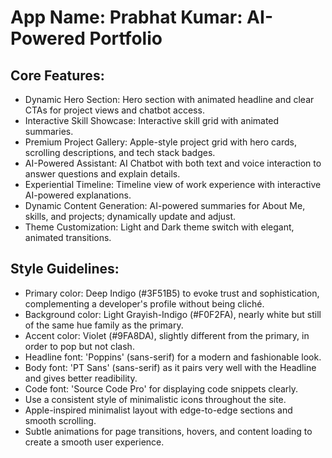 # **App Name**: Prabhat Kumar: AI-Powered Portfolio

## Core Features:

- Dynamic Hero Section: Hero section with animated headline and clear CTAs for project views and chatbot access.
- Interactive Skill Showcase: Interactive skill grid with animated summaries.
- Premium Project Gallery: Apple-style project grid with hero cards, scrolling descriptions, and tech stack badges.
- AI-Powered Assistant: AI Chatbot with both text and voice interaction to answer questions and explain details.
- Experiential Timeline: Timeline view of work experience with interactive AI-powered explanations.
- Dynamic Content Generation: AI-powered summaries for About Me, skills, and projects; dynamically update and adjust.
- Theme Customization: Light and Dark theme switch with elegant, animated transitions.

## Style Guidelines:

- Primary color: Deep Indigo (#3F51B5) to evoke trust and sophistication, complementing a developer's profile without being cliché.
- Background color: Light Grayish-Indigo (#F0F2FA), nearly white but still of the same hue family as the primary.
- Accent color: Violet (#9FA8DA), slightly different from the primary, in order to pop but not clash.
- Headline font: 'Poppins' (sans-serif) for a modern and fashionable look.
- Body font: 'PT Sans' (sans-serif) as it pairs very well with the Headline and gives better readibility.
- Code font: 'Source Code Pro' for displaying code snippets clearly.
- Use a consistent style of minimalistic icons throughout the site.
- Apple-inspired minimalist layout with edge-to-edge sections and smooth scrolling.
- Subtle animations for page transitions, hovers, and content loading to create a smooth user experience.